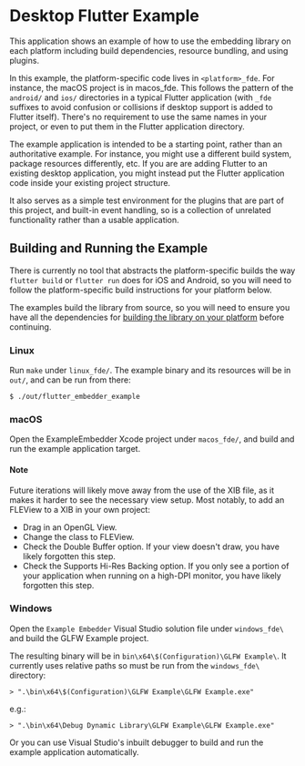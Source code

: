 # Desktop Flutter Example

This application shows an example of how to use the embedding library on each
platform including build dependencies, resource bundling, and using plugins.

In this example, the platform-specific code lives in `<platform>_fde`. For
instance, the macOS project is in macos\_fde. This follows the pattern of
the `android/` and `ios/` directories in a typical Flutter application (with
`_fde` suffixes to avoid confusion or collisions if desktop support is added
to Flutter itself). There's no requirement to use the same names in your
project, or even to put them in the Flutter application directory.

The example application is intended to be a starting point, rather than an
authoritative example. For instance, you might use a different build system,
package resources differently, etc. If you are are adding Flutter to an
existing desktop application, you might instead put the Flutter application code
inside your existing project structure.

It also serves as a simple test environment for the plugins that are part of
this project, and built-in event handling, so is a collection of unrelated
functionality rather than a usable application.

## Building and Running the Example

There is currently no tool that abstracts the platform-specific builds the
way `flutter build` or `flutter run` does for iOS and Android, so you will need
to follow the platform-specific build instructions for your platform below.

The examples build the library from source, so you will need to ensure you
have all the dependencies for
[building the library on your platform](../library/README.md) before continuing.

### Linux

Run `make` under `linux_fde/`. The example binary and its resources will be
in `out/`, and can be run from there:

```
$ ./out/flutter_embedder_example
```

### macOS

Open the ExampleEmbedder Xcode project under `macos_fde/`, and build and run the
example application target.

#### Note

Future iterations will likely move away from the use of the XIB file, as it
makes it harder to see the necessary view setup. Most notably, to add an FLEView
to a XIB in your own project:
* Drag in an OpenGL View.
* Change the class to FLEView.
* Check the Double Buffer option. If your view doesn't draw, you have likely
  forgotten this step.
* Check the Supports Hi-Res Backing option. If you only see a portion of
  your application when running on a high-DPI monitor, you have likely
  forgotten this step.

### Windows

Open the `Example Embedder` Visual Studio solution file under `windows_fde\` and
build the GLFW Example project.

The resulting binary will be in `bin\x64\$(Configuration)\GLFW Example\`. It
currently uses relative paths so must be run from the `windows_fde\` directory:

```
> ".\bin\x64\$(Configuration)\GLFW Example\GLFW Example.exe"
```

e.g.:

```
> ".\bin\x64\Debug Dynamic Library\GLFW Example\GLFW Example.exe"
```

Or you can use Visual Studio's inbuilt debugger to build and run the
example application automatically.
